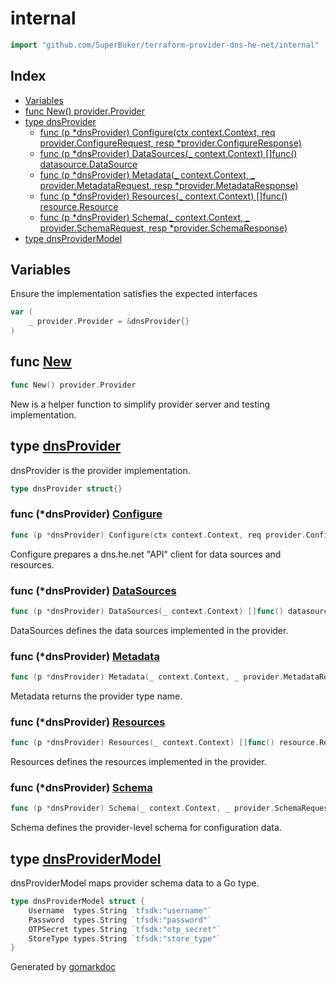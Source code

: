 <!-- Code generated by gomarkdoc. DO NOT EDIT -->

# internal

```go
import "github.com/SuperBuker/terraform-provider-dns-he-net/internal"
```

## Index

- [Variables](<#variables>)
- [func New() provider.Provider](<#func-new>)
- [type dnsProvider](<#type-dnsprovider>)
  - [func (p *dnsProvider) Configure(ctx context.Context, req provider.ConfigureRequest, resp *provider.ConfigureResponse)](<#func-dnsprovider-configure>)
  - [func (p *dnsProvider) DataSources(_ context.Context) []func() datasource.DataSource](<#func-dnsprovider-datasources>)
  - [func (p *dnsProvider) Metadata(_ context.Context, _ provider.MetadataRequest, resp *provider.MetadataResponse)](<#func-dnsprovider-metadata>)
  - [func (p *dnsProvider) Resources(_ context.Context) []func() resource.Resource](<#func-dnsprovider-resources>)
  - [func (p *dnsProvider) Schema(_ context.Context, _ provider.SchemaRequest, resp *provider.SchemaResponse)](<#func-dnsprovider-schema>)
- [type dnsProviderModel](<#type-dnsprovidermodel>)


## Variables

Ensure the implementation satisfies the expected interfaces

```go
var (
    _ provider.Provider = &dnsProvider{}
)
```

## func [New](<https://github.com/SuperBuker/terraform-provider-dns-he-net/tree/master/internal/blob/master/internal/provider.go#L29>)

```go
func New() provider.Provider
```

New is a helper function to simplify provider server and testing implementation.

## type [dnsProvider](<https://github.com/SuperBuker/terraform-provider-dns-he-net/tree/master/internal/blob/master/internal/provider.go#L34>)

dnsProvider is the provider implementation.

```go
type dnsProvider struct{}
```

### func \(\*dnsProvider\) [Configure](<https://github.com/SuperBuker/terraform-provider-dns-he-net/tree/master/internal/blob/master/internal/provider.go#L83>)

```go
func (p *dnsProvider) Configure(ctx context.Context, req provider.ConfigureRequest, resp *provider.ConfigureResponse)
```

Configure prepares a dns.he.net "API" client for data sources and resources.

### func \(\*dnsProvider\) [DataSources](<https://github.com/SuperBuker/terraform-provider-dns-he-net/tree/master/internal/blob/master/internal/provider.go#L252>)

```go
func (p *dnsProvider) DataSources(_ context.Context) []func() datasource.DataSource
```

DataSources defines the data sources implemented in the provider.

### func \(\*dnsProvider\) [Metadata](<https://github.com/SuperBuker/terraform-provider-dns-he-net/tree/master/internal/blob/master/internal/provider.go#L45>)

```go
func (p *dnsProvider) Metadata(_ context.Context, _ provider.MetadataRequest, resp *provider.MetadataResponse)
```

Metadata returns the provider type name.

### func \(\*dnsProvider\) [Resources](<https://github.com/SuperBuker/terraform-provider-dns-he-net/tree/master/internal/blob/master/internal/provider.go#L257>)

```go
func (p *dnsProvider) Resources(_ context.Context) []func() resource.Resource
```

Resources defines the resources implemented in the provider.

### func \(\*dnsProvider\) [Schema](<https://github.com/SuperBuker/terraform-provider-dns-he-net/tree/master/internal/blob/master/internal/provider.go#L50>)

```go
func (p *dnsProvider) Schema(_ context.Context, _ provider.SchemaRequest, resp *provider.SchemaResponse)
```

Schema defines the provider\-level schema for configuration data.

## type [dnsProviderModel](<https://github.com/SuperBuker/terraform-provider-dns-he-net/tree/master/internal/blob/master/internal/provider.go#L37-L42>)

dnsProviderModel maps provider schema data to a Go type.

```go
type dnsProviderModel struct {
    Username  types.String `tfsdk:"username"`
    Password  types.String `tfsdk:"password"`
    OTPSecret types.String `tfsdk:"otp_secret"`
    StoreType types.String `tfsdk:"store_type"`
}
```



Generated by [gomarkdoc](<https://github.com/princjef/gomarkdoc>)
